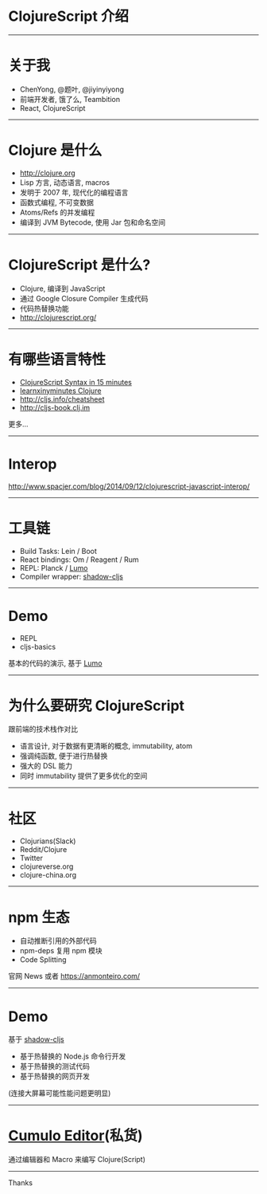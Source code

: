
# ClojureScript 介绍

----

# 关于我

* ChenYong, @题叶, @jiyinyiyong
* 前端开发者, 饿了么, Teambition
* React, ClojureScript

----

# Clojure 是什么

* <http://clojure.org>
* Lisp 方言, 动态语言, macros
* 发明于 2007 年, 现代化的编程语言
* 函数式编程, 不可变数据
* Atoms/Refs 的并发编程
* 编译到 JVM Bytecode, 使用 Jar 包和命名空间

----

# ClojureScript 是什么?

* Clojure, 编译到 JavaScript
* 通过 Google Closure Compiler 生成代码
* 代码热替换功能
* <http://clojurescript.org/>

----

# 有哪些语言特性

* [ClojureScript Syntax in 15 minutes](https://github.com/shaunlebron/ClojureScript-Syntax-in-15-minutes/blob/master/README.zh.md)
* [learnxinyminutes Clojure](https://learnxinyminutes.com/docs/clojure/)
* <http://cljs.info/cheatsheet>
* <http://cljs-book.clj.im>

更多...

----

# Interop

<http://www.spacjer.com/blog/2014/09/12/clojurescript-javascript-interop/>

----

# 工具链

* Build Tasks: Lein / Boot
* React bindings: Om / Reagent / Rum
* REPL: Planck / [Lumo](https://github.com/anmonteiro/lumo)
* Compiler wrapper: [shadow-cljs](https://github.com/thheller/shadow-cljs)

----

# Demo

* REPL
* cljs-basics

基本的代码的演示, 基于 [Lumo](https://github.com/anmonteiro/lumo)

----

# 为什么要研究 ClojureScript

跟前端的技术栈作对比

* 语言设计, 对于数据有更清晰的概念, immutability, atom
* 强调纯函数, 便于进行热替换
* 强大的 DSL 能力
* 同时 immutability 提供了更多优化的空间

----

# 社区

* Clojurians(Slack)
* Reddit/Clojure
* Twitter
* clojureverse.org
* clojure-china.org

----

# npm 生态

* 自动推断引用的外部代码
* npm-deps 复用 npm 模块
* Code Splitting

官网 News 或者 <https://anmonteiro.com/>


----

# Demo

基于 [shadow-cljs](https://github.com/thheller/shadow-cljs)

* 基于热替换的 Node.js 命令行开发
* 基于热替换的测试代码
* 基于热替换的网页开发

(连接大屏幕可能性能问题更明显)

----

# [Cumulo Editor](https://github.com/Cirru/cumulo-editor)(私货)

通过编辑器和 Macro 来编写 Clojure(Script)

----

Thanks
